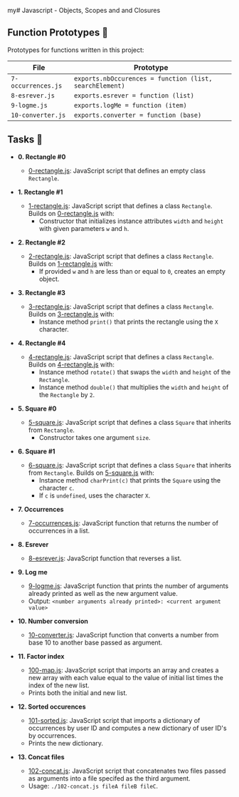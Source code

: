 my# Javascript - Objects, Scopes and and Closures

## Function Prototypes :floppy_disk:

Prototypes for functions written in this project:

| File               | Prototype                                               |
| ------------------ | ------------------------------------------------------- |
| `7-occurrences.js` | `exports.nbOccurences = function (list, searchElement)` |
| `8-esrever.js`     | `exports.esrever = function (list)`                     |
| `9-logme.js`       | `exports.logMe = function (item)`                       |
| `10-converter.js`  | `exports.converter = function (base)`                   |


## Tasks :page_with_curl:

* **0. Rectangle #0**
  * [0-rectangle.js](./0-rectangle.js): JavaScript script that defines an empty
  class `Rectangle`.

* **1. Rectangle #1**
  * [1-rectangle.js](./1-rectangle.js): JavaScript script that defines a class
  `Rectangle`. Builds on [0-rectangle.js](./0-rectangle.js) with:
    * Constructor that initializes instance attributes `width` and `height` with
    given parameters `w` and `h`.

* **2. Rectangle #2**
  * [2-rectangle.js](./2-rectangle.js): JavaScript script that defines a class
  `Rectangle`. Builds on [1-rectangle.js](./1-rectangle.js) with:
    * If provided `w` and `h` are less than or equal to `0`, creates an empty object.

* **3. Rectangle #3**
  * [3-rectangle.js](./3-rectangle.js): JavaScript script that defines a class
  `Rectangle`. Builds on [3-rectangle.js](./3-rectangle.js) with:
    * Instance method `print()` that prints the rectangle using the `X` character.

* **4. Rectangle #4**
  * [4-rectangle.js](./4-rectangle.js): JavaScript script that defines a class
  `Rectangle`. Builds on [4-rectangle.js](./4-rectangle.js) with:
    * Instance method `rotate()` that swaps the `width` and `height` of the `Rectangle`.
    * Instance method `double()` that multiplies the `width` and `height` of the
    `Rectangle` by `2`.

* **5. Square #0**
  * [5-square.js](./5-square.js): JavaScript script that defines a class `Square`
  that inherits from `Rectangle`.
    * Constructor takes one argument `size`.

* **6. Square #1**
  * [6-square.js](./6-square.js): JavaScript script that defines a class `Square`
  that inherits from `Rectangle`. Builds on [5-square.js](./5-square.js) with:
    * Instance method `charPrint(c)` that prints the `Square` using the character
    `c`.
    * If `c` is `undefined`, uses the character `X`.

* **7. Occurrences**
  * [7-occurrences.js](./7-occurrences.js): JavaScript function that returns the
  number of occurrences in a list.

* **8. Esrever**
  * [8-esrever.js](./8-esrever.js): JavaScript function that reverses a list.

* **9. Log me**
  * [9-logme.js](./9-logme.js): JavaScript function that prints the number of
  arguments already printed as well as the new argument value.
  * Output: `<number arguments already printed>: <current argument value>`

* **10. Number conversion**
  * [10-converter.js](./10-converter.js): JavaScript function that converts a number
  from base 10 to another base passed as argument.

* **11. Factor index**
  * [100-map.js](./100-map.js): JavaScript script that imports an array and creates
  a new array with each value equal to the value of initial list times the index of
  the new list.
  * Prints both the initial and new list.

* **12. Sorted occurences**
  * [101-sorted.js](./101-sorted.js): JavaScript script that imports a dictionary
  of occurrences by user ID and computes a new dictionary of user ID's by occurrences.
  * Prints the new dictionary.

* **13. Concat files**
  * [102-concat.js](./102-concat.js): JavaScript script that concatenates two files
  passed as arguments into a file specifed as the third argument.
  * Usage: `./102-concat.js fileA fileB fileC`.
